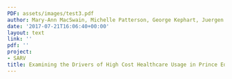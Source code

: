 ```yaml
---
PDF: assets/images/test3.pdf
author: Mary-Ann MacSwain, Michelle Patterson, George Kephart, Juergen Krause
date: '2017-07-21T16:06:40+00:00'
layout: text
link: ''
pdf: ''
project:
- SARV
title: Examining the Drivers of High Cost Healthcare Usage in Prince Edward Island
---
```

